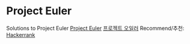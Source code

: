 # Project Euler
Solutions to Project Euler
[Project Euler](https://projecteuler.net/)
[프로젝트 오일러](https://euler.synap.co.kr/)
Recommend/추천: [Hackerrank](https://www.hackerrank.com/contests/projecteuler/challenges)